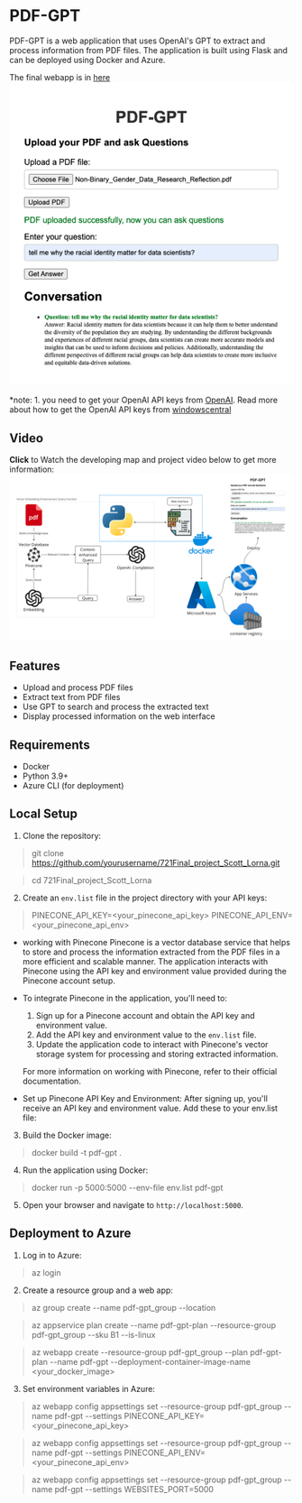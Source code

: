 # PDF-GPT

PDF-GPT is a web application that uses OpenAI's GPT to extract and process information from PDF files. The application is built using Flask and can be deployed using Docker and Azure.

The final webapp is in [here](https://pdf-gpt.azurewebsites.net/)
![app](pic/1.png)

*note: 
    1. you need to get your OpenAI API keys from [OpenAI](https://platform.openai.com/account/api-keys). Read more about how to get the OpenAI API keys from [windowscentral](https://www.windowscentral.com/software-apps/how-to-get-an-openai-api-key)

## Video
**Click** to Watch the developing map and project video below to get more information:
[![project intro video](pic/2.png)](https://youtu.be/5n_D3safM14)


## Features

- Upload and process PDF files
- Extract text from PDF files
- Use GPT to search and process the extracted text
- Display processed information on the web interface

## Requirements

- Docker
- Python 3.9+
- Azure CLI (for deployment)

## Local Setup

1. Clone the repository:
> git clone https://github.com/yourusername/721Final_project_Scott_Lorna.git

> cd 721Final_project_Scott_Lorna



2. Create an `env.list` file in the project directory with your API keys:
> PINECONE_API_KEY=<your_pinecone_api_key>
> PINECONE_API_ENV=<your_pinecone_api_env>


* working with Pinecone
Pinecone is a vector database service that helps to store and process the information extracted from the PDF files in a more efficient and scalable manner. The application interacts with Pinecone using the API key and environment value provided during the Pinecone account setup.

* To integrate Pinecone in the application, you'll need to:

    1. Sign up for a Pinecone account and obtain the API key and environment value.
    2. Add the API key and environment value to the `env.list` file.
    3. Update the application code to interact with Pinecone's vector storage system for processing and storing extracted information.

    For more information on working with Pinecone, refer to their official documentation.

* Set up Pinecone API Key and Environment: After signing up, you'll receive an API key and environment value. Add these to your env.list file:


3. Build the Docker image:
> docker build -t pdf-gpt .



4. Run the application using Docker:
> docker run -p 5000:5000 --env-file env.list pdf-gpt



5. Open your browser and navigate to `http://localhost:5000`.

## Deployment to Azure

1. Log in to Azure:
> az login


2. Create a resource group and a web app:
> az group create --name pdf-gpt_group --location <location>

> az appservice plan create --name pdf-gpt-plan --resource-group pdf-gpt_group --sku B1 --is-linux

> az webapp create --resource-group pdf-gpt_group --plan pdf-gpt-plan --name pdf-gpt --deployment-container-image-name <your_docker_image>



3. Set environment variables in Azure:
> az webapp config appsettings set --resource-group pdf-gpt_group --name pdf-gpt --settings PINECONE_API_KEY=<your_pinecone_api_key>

> az webapp config appsettings set --resource-group pdf-gpt_group --name pdf-gpt --settings PINECONE_API_ENV=<your_pinecone_api_env>

> az webapp config appsettings set --resource-group pdf-gpt_group --name pdf-gpt --settings WEBSITES_PORT=5000
